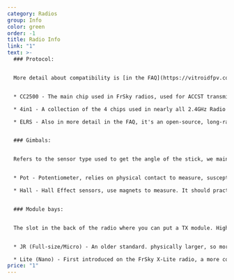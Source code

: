 ```yaml
---
category: Radios
group: Info
color: green
order: -1
title: Radio Info
link: "1"
text: >-
  ### Protocol:


  More detail about compatibility is [in the FAQ](https://vitroidfpv.com/faq#compatibleRadio). Slightly different here, as for the most part, I listed the actual RF tech used in the radios


  * CC2500 - The main chip used in FrSky radios, used for ACCST transmission

  * 4in1 - A collection of the 4 chips used in nearly all 2.4GHz Radio controllers, allowing you to bind it to pretty much anything. FrSky, FlySky, Spektrum, Futaba, and a [lot more](https://www.multi-module.org/basics/supported-protocols)

  * ELRS - Also in more detail in the FAQ, it's an open-source, long-range, high-performance link, and IMO the best option going forward


  ### Gimbals:


  Refers to the sensor type used to get the angle of the stick, we mainly see these two used:


  * Pot - Potentiometer, relies on physical contact to measure, susceptible to wear

  * Hall - Hall Effect sensors, use magnets to measure. It should practically last forever


  ### Module bays:


  The slot in the back of the radio where you can put a TX module. Higher output power, protocols that the radio itself is incapable of. There are mainly two standard-ish sizes:


  * JR (Full-size/Micro) - An older standard. physically larger, so more room to fit cooling, more features like an external screen, etc...

  * Lite (Nano) - First introduced on the FrSky X-Lite radio, a more compact option for smaller radios. Less available options and the smaller space
price: "1"
---
```

